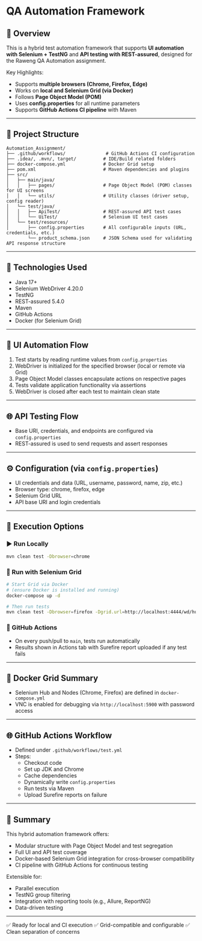 # QA Automation Framework

## 📌 Overview

This is a hybrid test automation framework that supports **UI automation with Selenium + TestNG** and **API testing with REST-assured**, designed for the Raweng QA Automation assignment.

Key Highlights:
- Supports **multiple browsers (Chrome, Firefox, Edge)**
- Works on **local and Selenium Grid (via Docker)**
- Follows **Page Object Model (POM)**
- Uses **config.properties** for all runtime parameters
- Supports **GitHub Actions CI pipeline** with Maven

---

## 🧱 Project Structure

```
Automation_Assignment/
├── .github/workflows/               # GitHub Actions CI configuration
├── .idea/, .mvn/, target/          # IDE/Build related folders
├── docker-compose.yml              # Docker Grid setup
├── pom.xml                         # Maven dependencies and plugins
├── src/
│   ├── main/java/
│   │   ├── pages/                  # Page Object Model (POM) classes for UI screens
│   │   └── utils/                  # Utility classes (driver setup, config reader)
│   └── test/java/
│   │   ├── ApiTest/                # REST-assured API test cases
│   │   └── UiTest/                 # Selenium UI test cases
│   └── test/resources/
│       ├── config.properties       # All configurable inputs (URL, credentials, etc.)
        └── product_schema.json     # JSON Schema used for validating API response structure

```

---

## 🔧 Technologies Used

- Java 17+
- Selenium WebDriver 4.20.0
- TestNG
- REST-assured 5.4.0
- Maven
- GitHub Actions
- Docker (for Selenium Grid)

---

## 🚦 UI Automation Flow

1. Test starts by reading runtime values from `config.properties`
2. WebDriver is initialized for the specified browser (local or remote via Grid)
3. Page Object Model classes encapsulate actions on respective pages
4. Tests validate application functionality via assertions
5. WebDriver is closed after each test to maintain clean state

---

## 🌐 API Testing Flow

- Base URI, credentials, and endpoints are configured via `config.properties`
- REST-assured is used to send requests and assert responses

---

## ⚙️ Configuration (via `config.properties`)

- UI credentials and data (URL, username, password, name, zip, etc.)
- Browser type: chrome, firefox, edge
- Selenium Grid URL
- API base URI and login credentials

---

## 📆 Execution Options

### ▶️ Run Locally
```bash
mvn clean test -Dbrowser=chrome
```

### 🧪 Run with Selenium Grid
```bash
# Start Grid via Docker
# (ensure Docker is installed and running)
docker-compose up -d

# Then run tests
mvn clean test -Dbrowser=firefox -Dgrid.url=http://localhost:4444/wd/hub
```

### 🤖 GitHub Actions
- On every push/pull to `main`, tests run automatically
- Results shown in Actions tab with Surefire report uploaded if any test fails

---

## 🐳 Docker Grid Summary

- Selenium Hub and Nodes (Chrome, Firefox) are defined in `docker-compose.yml`
- VNC is enabled for debugging via `http://localhost:5900` with password access

---

## 🌐 GitHub Actions Workflow

- Defined under `.github/workflows/test.yml`
- Steps:
  - Checkout code
  - Set up JDK and Chrome
  - Cache dependencies
  - Dynamically write `config.properties`
  - Run tests via Maven
  - Upload Surefire reports on failure

---

## 🏁 Summary

This hybrid automation framework offers:
- Modular structure with Page Object Model and test segregation
- Full UI and API test coverage
- Docker-based Selenium Grid integration for cross-browser compatibility
- CI pipeline with GitHub Actions for continuous testing

Extensible for:
- Parallel execution
- TestNG group filtering
- Integration with reporting tools (e.g., Allure, ReportNG)
- Data-driven testing

---

✅ Ready for local and CI execution
✅ Grid-compatible and configurable
✅ Clean separation of concerns
